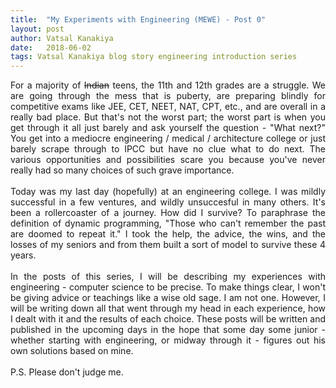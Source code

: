 ```yaml
---
title:  "My Experiments with Engineering (MEWE) - Post 0"
layout: post 
author: Vatsal Kanakiya
date:   2018-06-02
tags: Vatsal Kanakiya blog story engineering introduction series
---
```

<!--date:   2018-06-03 09:06:04 +0530-->
<p style="text-align: justify;">
For a majority of <s>Indian</s> teens, the 11th and 12th grades are a struggle. We are going through the mess that is
puberty, are preparing blindly for competitive exams like JEE, CET, NEET, NAT, CPT, etc., and are overall in a really
bad place. But that's not the worst part; the worst part is when you get through it all just barely and ask yourself
the question - "What next?" You get into a mediocre engineering / medical / architecture college or just barely scrape
through to IPCC but have no clue what to do next. The various opportunities and possibilities scare you because you've
never really had so many choices of such grave importance.<br><br>
Today was my last day (hopefully) at an engineering college. I was mildly successful in a few ventures, and wildly
unsuccesful in many others. It's been a rollercoaster of a journey. How did I survive? To paraphrase the definition
of dynamic programming, "Those who can't remember the past are doomed to repeat it." I took the help, the advice,
the wins, and the losses of my seniors and from them built a sort of model to survive these 4 years.<br><br>
In the posts of this series, I will be describing my experiences with engineering - computer science to be precise. To
make things clear, I won't be giving advice or teachings like a wise old sage. I am not one. However, I will be writing
down all that went through my head in each experience, how I dealt with it and the results of each choice. These posts
will be written and published in the upcoming days in the hope that some day some junior - whether starting with
engineering, or midway through it - figures out his own solutions based on mine.<br><br>
P.S. Please don't judge me.
</p>

